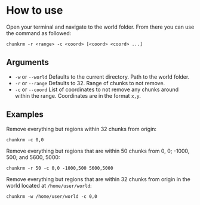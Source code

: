 # How to use
Open your terminal and navigate to the world folder. From there you can use the command as followed:
```
chunkrm -r <range> -c <coord> [<coord> <coord> ...]
```

## Arguments
* `-w` or `--world` Defaults to the current directory. Path to the world folder.
* `-r` or `--range` Defaults to 32. Range of chunks to not remove.
* `-c` or `--coord` List of coordinates to not remove any chunks around within the range. Coordinates are in the format `x,y`.

## Examples
Remove everything but regions within 32 chunks from origin:
```
chunkrm -c 0,0
```

Remove everything but regions that are within 50 chunks from 0, 0; -1000, 500; and 5600, 5000:
```
chunkrm -r 50 -c 0,0 -1000,500 5600,5000
```

Remove everything but regions that are within 32 chunks from origin in the world located at `/home/user/world`:
```
chunkrm -w /home/user/world -c 0,0
```